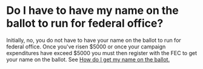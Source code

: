 # Do I have to have my name on the ballot to run for federal office? #
Initially, no, you do not have to have your name on the ballot to run for 
federal office. Once you've risen $5000 or once your campaign expenditures
have exceed $5000 you must then register with the FEC to get your name on the 
ballot. See [How do I get my name on the ballot.][1]

[1]: /help/quest/how_to_get_on_the_ballot/